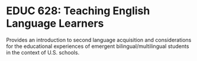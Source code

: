 # EDUC 628: Teaching English Language Learners

Provides an introduction to second language acquisition and considerations for the educational experiences of emergent bilingual/multilingual students in the context of U.S. schools.